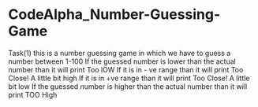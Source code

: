 # CodeAlpha_Number-Guessing-Game
Task(1)
this is a number guessing game in which we have to guess a number between 1-100 
If the guessed number is lower than the actual number than it will print Too lOW
If it is in - ve range than it will print Too Close! A little bit high
If it is in +ve range than it will print Too Close! A little bit low
If the guessed number is higher than the actual number than it will print TOO High
